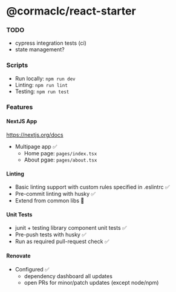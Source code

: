 # @cormaclc/react-starter

### TODO

* cypress integration tests (ci)
* state management?

### Scripts

* Run locally: `npm run dev`
* Linting: `npm run lint`
* Testing: `npm run test`

### Features

#### NextJS App

https://nextjs.org/docs

* Multipage app :white_check_mark:
  * Home page: `pages/index.tsx`
  * About pgae: `pages/about.tsx`

#### Linting

* Basic linting support with custom rules specified in .eslintrc :white_check_mark:
* Pre-commit linting with husky :white_check_mark:
* Extend from common libs :construction:

#### Unit Tests

* junit + testing library component unit tests :white_check_mark:
* Pre-push tests with husky :white_check_mark:
* Run as required pull-request check :white_check_mark:

#### Renovate

* Configured :white_check_mark:
  * dependency dashboard all updates 
  * open PRs for minor/patch updates (except node/npm)
